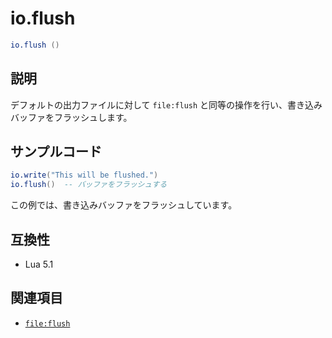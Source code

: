 # io.flush

```lua
io.flush ()
```

## 説明

デフォルトの出力ファイルに対して `file:flush` と同等の操作を行い、書き込みバッファをフラッシュします。

## サンプルコード

```lua
io.write("This will be flushed.")
io.flush()  -- バッファをフラッシュする
```

この例では、書き込みバッファをフラッシュしています。

## 互換性

- Lua 5.1

## 関連項目

- [`file:flush`](file_flush.md)